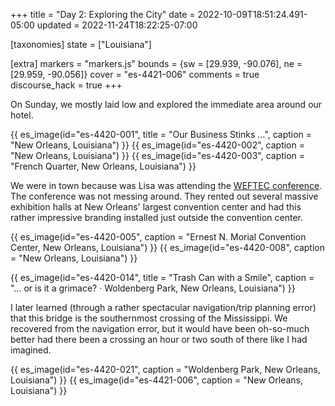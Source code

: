 +++
title = "Day 2: Exploring the City"
date = 2022-10-09T18:51:24.491-05:00
updated = 2022-11-24T18:22:25-07:00

[taxonomies]
state = ["Louisiana"]

[extra]
markers = "markers.js"
bounds = {sw = [29.939, -90.076], ne = [29.959, -90.056]}
cover = "es-4421-006"
comments = true
discourse_hack = true
+++

On Sunday, we mostly laid low and explored the immediate area around our hotel.

<!-- more -->

{{ es_image(id="es-4420-001", title = "Our Business Stinks …", caption = "New Orleans, Louisiana") }}
{{ es_image(id="es-4420-002", caption = "New Orleans, Louisiana") }}
{{ es_image(id="es-4420-003", caption = "French Quarter, New Orleans, Louisiana") }}

We were in town because was Lisa was attending the [WEFTEC conference](https://www.weftec.org). The conference was not messing around. They rented out several massive exhibition halls at New Orleans' largest convention center and had this rather impressive branding installed just outside the convention center.

{{ es_image(id="es-4420-005", caption = "Ernest N. Morial Convention Center, New Orleans, Louisiana") }}
{{ es_image(id="es-4420-008", caption = "New Orleans, Louisiana") }}

{{ es_image(id="es-4420-014", title = "Trash Can with a Smile", caption = "… or is it a grimace? · Woldenberg Park, New Orleans, Louisiana") }}

I later learned (through a rather spectacular navigation/trip planning error) that this bridge is the southernmost crossing of the Mississippi. We recovered from the navigation error, but it would have been oh-so-much better had there been a crossing an hour or two south of there like I had imagined.

{{ es_image(id="es-4420-021", caption = "Woldenberg Park, New Orleans, Louisiana") }}
{{ es_image(id="es-4421-006", caption = "New Orleans, Louisiana") }}
